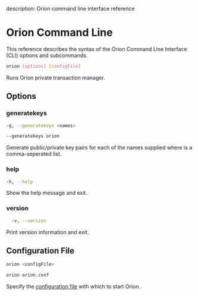 description: Orion command line interface reference
<!--- END of page meta data -->

# Orion Command Line

This reference describes the syntax of the Orion Command Line Interface (CLI) options and subcommands.

```bash
orion [options] [configFile]
```

Runs Orion private transaction manager.

## Options

### generatekeys

```bash tab="Syntax"
-g, --generatekeys <names>
```

```bash tab="Example"
--generatekeys orion
```

Generate public/private key pairs for each of the names supplied where <names> is a comma-seperated list. 

### help

```bash tab="Syntax"
-h, --help
```

Show the help message and exit.

### version

```bash tab="Syntax"
  -v, --version
```

Print version information and exit.

 
## Configuration File 

```bash tab="Syntax"
orion <configFile>
```

```bash tab="Example"
orion orion.conf
```

Specify the [configuration file](../Configuring-Orion/Configuration-File.md) with which to start Orion. 